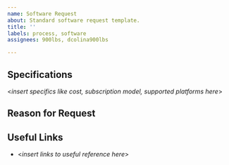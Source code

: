 ```yaml
---
name: Software Request
about: Standard software request template.
title: ''
labels: process, software
assignees: 900lbs, dcolina900lbs

---
```


## Specifications
<*insert specifics like cost, subscription model, supported platforms here*>

## Reason for Request

## Useful Links
- <*insert links to useful reference here*>
